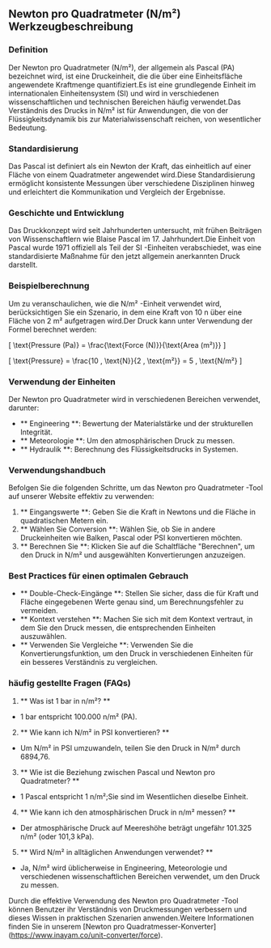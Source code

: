 ## Newton pro Quadratmeter (N/m²) Werkzeugbeschreibung

### Definition
Der Newton pro Quadratmeter (N/m²), der allgemein als Pascal (PA) bezeichnet wird, ist eine Druckeinheit, die die über eine Einheitsfläche angewendete Kraftmenge quantifiziert.Es ist eine grundlegende Einheit im internationalen Einheitensystem (SI) und wird in verschiedenen wissenschaftlichen und technischen Bereichen häufig verwendet.Das Verständnis des Drucks in N/m² ist für Anwendungen, die von der Flüssigkeitsdynamik bis zur Materialwissenschaft reichen, von wesentlicher Bedeutung.

### Standardisierung
Das Pascal ist definiert als ein Newton der Kraft, das einheitlich auf einer Fläche von einem Quadratmeter angewendet wird.Diese Standardisierung ermöglicht konsistente Messungen über verschiedene Disziplinen hinweg und erleichtert die Kommunikation und Vergleich der Ergebnisse.

### Geschichte und Entwicklung
Das Druckkonzept wird seit Jahrhunderten untersucht, mit frühen Beiträgen von Wissenschaftlern wie Blaise Pascal im 17. Jahrhundert.Die Einheit von Pascal wurde 1971 offiziell als Teil der SI -Einheiten verabschiedet, was eine standardisierte Maßnahme für den jetzt allgemein anerkannten Druck darstellt.

### Beispielberechnung
Um zu veranschaulichen, wie die N/m² -Einheit verwendet wird, berücksichtigen Sie ein Szenario, in dem eine Kraft von 10 n über eine Fläche von 2 m² aufgetragen wird.Der Druck kann unter Verwendung der Formel berechnet werden:

\[ \text{Pressure (Pa)} = \frac{\text{Force (N)}}{\text{Area (m²)}} \]

\[ \text{Pressure} = \frac{10 \, \text{N}}{2 \, \text{m²}} = 5 \, \text{N/m²} \]

### Verwendung der Einheiten
Der Newton pro Quadratmeter wird in verschiedenen Bereichen verwendet, darunter:
- ** Engineering **: Bewertung der Materialstärke und der strukturellen Integrität.
- ** Meteorologie **: Um den atmosphärischen Druck zu messen.
- ** Hydraulik **: Berechnung des Flüssigkeitsdrucks in Systemen.

### Verwendungshandbuch
Befolgen Sie die folgenden Schritte, um das Newton pro Quadratmeter -Tool auf unserer Website effektiv zu verwenden:
1. ** Eingangswerte **: Geben Sie die Kraft in Newtons und die Fläche in quadratischen Metern ein.
2. ** Wählen Sie Conversion **: Wählen Sie, ob Sie in andere Druckeinheiten wie Balken, Pascal oder PSI konvertieren möchten.
3. ** Berechnen Sie **: Klicken Sie auf die Schaltfläche "Berechnen", um den Druck in N/m² und ausgewählten Konvertierungen anzuzeigen.

### Best Practices für einen optimalen Gebrauch
- ** Double-Check-Eingänge **: Stellen Sie sicher, dass die für Kraft und Fläche eingegebenen Werte genau sind, um Berechnungsfehler zu vermeiden.
- ** Kontext verstehen **: Machen Sie sich mit dem Kontext vertraut, in dem Sie den Druck messen, die entsprechenden Einheiten auszuwählen.
- ** Verwenden Sie Vergleiche **: Verwenden Sie die Konvertierungsfunktion, um den Druck in verschiedenen Einheiten für ein besseres Verständnis zu vergleichen.

### häufig gestellte Fragen (FAQs)

1. ** Was ist 1 bar in n/m²? **
- 1 bar entspricht 100.000 n/m² (PA).

2. ** Wie kann ich N/m² in PSI konvertieren? **
- Um N/m² in PSI umzuwandeln, teilen Sie den Druck in N/m² durch 6894,76.

3. ** Wie ist die Beziehung zwischen Pascal und Newton pro Quadratmeter? **
- 1 Pascal entspricht 1 n/m²;Sie sind im Wesentlichen dieselbe Einheit.

4. ** Wie kann ich den atmosphärischen Druck in n/m² messen? **
- Der atmosphärische Druck auf Meereshöhe beträgt ungefähr 101.325 n/m² (oder 101,3 kPa).

5. ** Wird N/m² in alltäglichen Anwendungen verwendet? **
- Ja, N/m² wird üblicherweise in Engineering, Meteorologie und verschiedenen wissenschaftlichen Bereichen verwendet, um den Druck zu messen.

Durch die effektive Verwendung des Newton pro Quadratmeter -Tool können Benutzer ihr Verständnis von Druckmessungen verbessern und dieses Wissen in praktischen Szenarien anwenden.Weitere Informationen finden Sie in unserem [Newton pro Quadratmesser-Konverter] (https://www.inayam.co/unit-converter/force).
